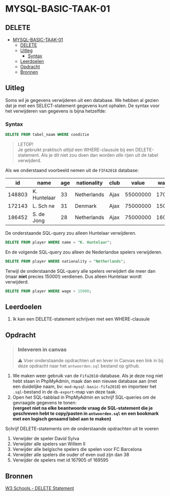 # MYSQL-BASIC-TAAK-01

## DELETE

- [MYSQL-BASIC-TAAK-01](#mysql-basic-taak-01)
  - [DELETE](#delete)
  - [Uitleg](#uitleg)
    - [Syntax](#syntax)
  - [Leerdoelen](#leerdoelen)
  - [Opdracht](#opdracht)
  - [Bronnen](#bronnen)

## Uitleg

Soms wil je gegevens verwijderen uit een database. We hebben al gezien dat je met een SELECT-statement gegevens kunt ophalen. De syntax voor het verwijderen van gegevens is bijna hetzelfde:

### Syntax
```SQL
DELETE FROM tabel_naam WHERE conditie 
```
> LETOP!  
> Je gebruikt praktisch *altijd* een WHERE-clausule bij een DELETE-statement. Als je dit niet zou doen dan worden *alle* rijen uit de tabel verwijderd.

Als we onderstaand voorbeeld nemen uit de `FIFA2018` database:

id | name | age | nationality | club | value | wage
--- | --- | --- | --- | --- | --- | ---
| 148803| K. Huntelaar| 33| Netherlands| Ajax| 55000000| 17000
| 172143| L. Sch ne| 31| Denmark| Ajax| 75000000| 15000
| 186452| S. de Jong| 28| Netherlands| Ajax| 75000000| 16000

De onderstaande SQL-query zou alleen Huntelaar verwijderen.
```SQL
DELETE FROM player WHERE name = "K. Huntelaar";
```
En de volgende SQL-query zou alleen de Nederlandse spelers verwijderen.
```SQL
DELETE FROM player WHERE nationality = "Netherlands";
```
Terwijl de onderstaande SQL-query alle spelers verwijdert die meer dan (maar **niet** precies 15000!) verdienen. Dus alleen Huntelaar wordt verwijderd.
```SQL
DELETE FROM player WHERE wage > 15000;
```



## Leerdoelen

1. Ik kan een DELETE-statement schrijven met een WHERE-clausule

## Opdracht

> ### Inleveren in canvas
> :warning: Voer onderstaande opdrachten uit en lever in Canvas een link in bij deze opdracht naar het `antwoorden.sql` bestand op github.

1. We maken weer gebruik van de `Fifa2018`-database. Als je deze nog niet hebt staan in PhpMyAdmin, maak dan een nieuwe database aan (met een duidelijke naam, bv: `mod-mysql-basic-fifa2018`) en importeer het `.sql`-bestand in de `db-export`-map van deze taak.
2. Open het SQL-tabblad in PhpMyAdmin en schrijf SQL-queries om de gevraagde gegevens te tonen:  
   **(vergeet niet na elke beantwoorde vraag de SQL-statement die je geschreven hebt te copy/pasten in `antwoorden.sql` en een bookmark met een logisch genaamd label aan te maken)**

Schrijf DELETE-statements om de onderstaande opdrachten uit te voeren

1. Verwijder de speler David Sylva
2. Verwijder alle spelers van Willem II
3. Verwijder alle belgische spelers die spelen voor FC Barcelona
4. Verwijder alle spelers die ouder of even oud zijn dan 38
5. Verwijder de spelers met id 167905 of 169595

## Bronnen

[W3 Schools - DELETE Statement](https://www.w3schools.com/sql/sql_delete.asp)  

